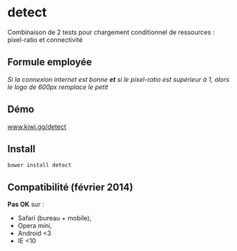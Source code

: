 detect
======

Combinaison de 2 tests pour chargement conditionnel de ressources : pixel-ratio et connectivité

## Formule employée

_Si la connexion internet est bonne **et** si le pixel-ratio est supérieur à 1, alors le logo de 600px remplace le petit_

## Démo

www.kiwi.gg/detect

## Install

`bower install detect`

## Compatibilité (février 2014)

**Pas OK** sur : 
* Safari (bureau + mobile), 
* Opera mini, 
* Android <3
* IE <10


